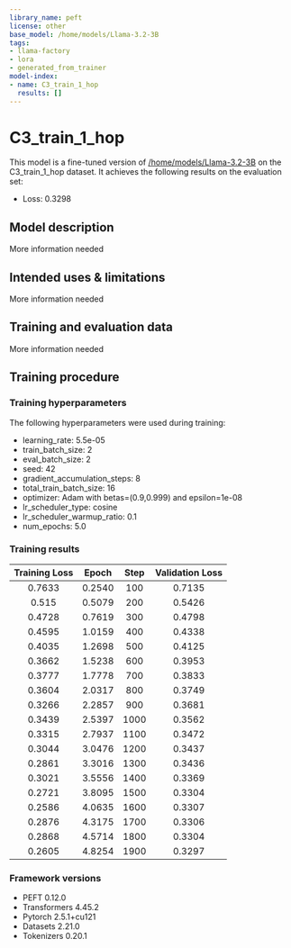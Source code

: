 ```yaml
---
library_name: peft
license: other
base_model: /home/models/Llama-3.2-3B
tags:
- llama-factory
- lora
- generated_from_trainer
model-index:
- name: C3_train_1_hop
  results: []
---
```


<!-- This model card has been generated automatically according to the information the Trainer had access to. You
should probably proofread and complete it, then remove this comment. -->

# C3_train_1_hop

This model is a fine-tuned version of [/home/models/Llama-3.2-3B](https://huggingface.co//home/models/Llama-3.2-3B) on the C3_train_1_hop dataset.
It achieves the following results on the evaluation set:
- Loss: 0.3298

## Model description

More information needed

## Intended uses & limitations

More information needed

## Training and evaluation data

More information needed

## Training procedure

### Training hyperparameters

The following hyperparameters were used during training:
- learning_rate: 5.5e-05
- train_batch_size: 2
- eval_batch_size: 2
- seed: 42
- gradient_accumulation_steps: 8
- total_train_batch_size: 16
- optimizer: Adam with betas=(0.9,0.999) and epsilon=1e-08
- lr_scheduler_type: cosine
- lr_scheduler_warmup_ratio: 0.1
- num_epochs: 5.0

### Training results

| Training Loss | Epoch  | Step | Validation Loss |
|:-------------:|:------:|:----:|:---------------:|
| 0.7633        | 0.2540 | 100  | 0.7135          |
| 0.515         | 0.5079 | 200  | 0.5426          |
| 0.4728        | 0.7619 | 300  | 0.4798          |
| 0.4595        | 1.0159 | 400  | 0.4338          |
| 0.4035        | 1.2698 | 500  | 0.4125          |
| 0.3662        | 1.5238 | 600  | 0.3953          |
| 0.3777        | 1.7778 | 700  | 0.3833          |
| 0.3604        | 2.0317 | 800  | 0.3749          |
| 0.3266        | 2.2857 | 900  | 0.3681          |
| 0.3439        | 2.5397 | 1000 | 0.3562          |
| 0.3315        | 2.7937 | 1100 | 0.3472          |
| 0.3044        | 3.0476 | 1200 | 0.3437          |
| 0.2861        | 3.3016 | 1300 | 0.3436          |
| 0.3021        | 3.5556 | 1400 | 0.3369          |
| 0.2721        | 3.8095 | 1500 | 0.3304          |
| 0.2586        | 4.0635 | 1600 | 0.3307          |
| 0.2876        | 4.3175 | 1700 | 0.3306          |
| 0.2868        | 4.5714 | 1800 | 0.3304          |
| 0.2605        | 4.8254 | 1900 | 0.3297          |


### Framework versions

- PEFT 0.12.0
- Transformers 4.45.2
- Pytorch 2.5.1+cu121
- Datasets 2.21.0
- Tokenizers 0.20.1